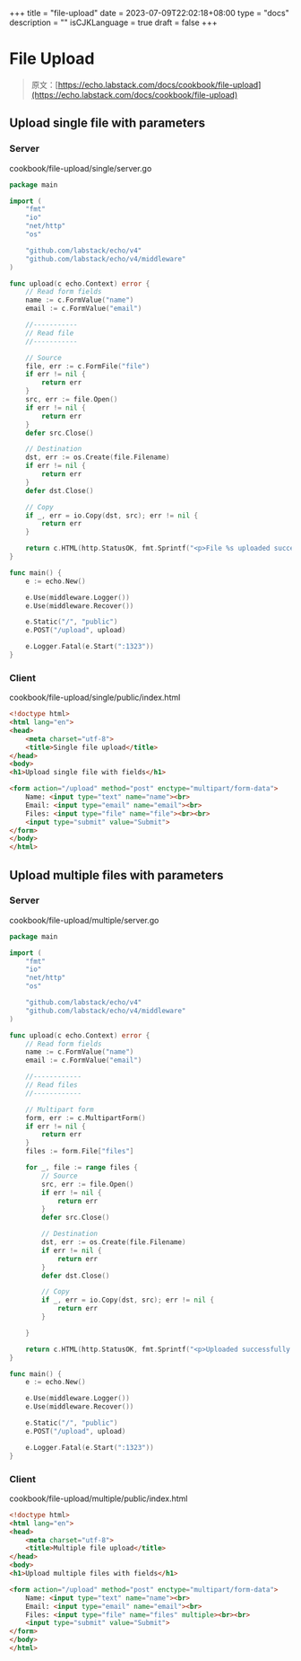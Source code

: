 +++
title = "file-upload"
date = 2023-07-09T22:02:18+08:00
type = "docs"
description = ""
isCJKLanguage = true
draft = false
+++

# File Upload

> 原文：[https://echo.labstack.com/docs/cookbook/file-upload](https://echo.labstack.com/docs/cookbook/file-upload)

## Upload single file with parameters

### Server

cookbook/file-upload/single/server.go

```go
package main

import (
	"fmt"
	"io"
	"net/http"
	"os"

	"github.com/labstack/echo/v4"
	"github.com/labstack/echo/v4/middleware"
)

func upload(c echo.Context) error {
	// Read form fields
	name := c.FormValue("name")
	email := c.FormValue("email")

	//-----------
	// Read file
	//-----------

	// Source
	file, err := c.FormFile("file")
	if err != nil {
		return err
	}
	src, err := file.Open()
	if err != nil {
		return err
	}
	defer src.Close()

	// Destination
	dst, err := os.Create(file.Filename)
	if err != nil {
		return err
	}
	defer dst.Close()

	// Copy
	if _, err = io.Copy(dst, src); err != nil {
		return err
	}

	return c.HTML(http.StatusOK, fmt.Sprintf("<p>File %s uploaded successfully with fields name=%s and email=%s.</p>", file.Filename, name, email))
}

func main() {
	e := echo.New()

	e.Use(middleware.Logger())
	e.Use(middleware.Recover())

	e.Static("/", "public")
	e.POST("/upload", upload)

	e.Logger.Fatal(e.Start(":1323"))
}
```



### Client

cookbook/file-upload/single/public/index.html

```html
<!doctype html>
<html lang="en">
<head>
    <meta charset="utf-8">
    <title>Single file upload</title>
</head>
<body>
<h1>Upload single file with fields</h1>

<form action="/upload" method="post" enctype="multipart/form-data">
    Name: <input type="text" name="name"><br>
    Email: <input type="email" name="email"><br>
    Files: <input type="file" name="file"><br><br>
    <input type="submit" value="Submit">
</form>
</body>
</html>
```



## Upload multiple files with parameters

### Server

cookbook/file-upload/multiple/server.go

```go
package main

import (
	"fmt"
	"io"
	"net/http"
	"os"

	"github.com/labstack/echo/v4"
	"github.com/labstack/echo/v4/middleware"
)

func upload(c echo.Context) error {
	// Read form fields
	name := c.FormValue("name")
	email := c.FormValue("email")

	//------------
	// Read files
	//------------

	// Multipart form
	form, err := c.MultipartForm()
	if err != nil {
		return err
	}
	files := form.File["files"]

	for _, file := range files {
		// Source
		src, err := file.Open()
		if err != nil {
			return err
		}
		defer src.Close()

		// Destination
		dst, err := os.Create(file.Filename)
		if err != nil {
			return err
		}
		defer dst.Close()

		// Copy
		if _, err = io.Copy(dst, src); err != nil {
			return err
		}

	}

	return c.HTML(http.StatusOK, fmt.Sprintf("<p>Uploaded successfully %d files with fields name=%s and email=%s.</p>", len(files), name, email))
}

func main() {
	e := echo.New()

	e.Use(middleware.Logger())
	e.Use(middleware.Recover())

	e.Static("/", "public")
	e.POST("/upload", upload)

	e.Logger.Fatal(e.Start(":1323"))
}
```



### Client

cookbook/file-upload/multiple/public/index.html

```html
<!doctype html>
<html lang="en">
<head>
    <meta charset="utf-8">
    <title>Multiple file upload</title>
</head>
<body>
<h1>Upload multiple files with fields</h1>

<form action="/upload" method="post" enctype="multipart/form-data">
    Name: <input type="text" name="name"><br>
    Email: <input type="email" name="email"><br>
    Files: <input type="file" name="files" multiple><br><br>
    <input type="submit" value="Submit">
</form>
</body>
</html>
```